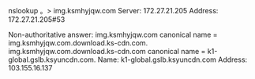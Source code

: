 nslookup
。> img.ksmhyjqw.com
Server:		172.27.21.205
Address:	172.27.21.205#53

Non-authoritative answer:
img.ksmhyjqw.com	canonical name = img.ksmhyjqw.com.download.ks-cdn.com.
img.ksmhyjqw.com.download.ks-cdn.com	canonical name = k1-global.gslb.ksyuncdn.com.
Name:	k1-global.gslb.ksyuncdn.com
Address: 103.155.16.137
